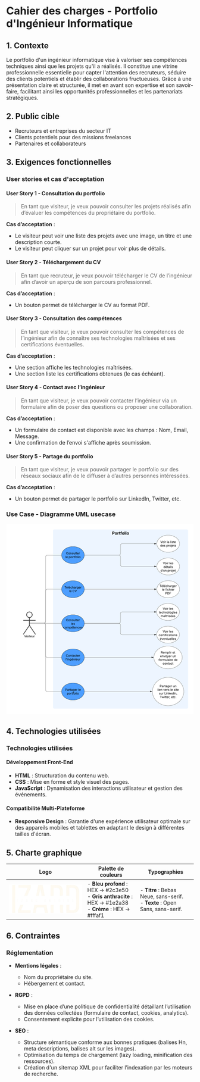 # Cahier des charges - Portfolio d'Ingénieur Informatique

## 1. Contexte
Le portfolio d'un ingénieur informatique vise à valoriser ses compétences techniques ainsi que les projets qu'il a réalisés. Il constitue une vitrine professionnelle essentielle pour capter l'attention des recruteurs, séduire des clients potentiels et établir des collaborations fructueuses. Grâce à une présentation claire et structurée, il met en avant son expertise et son savoir-faire, facilitant ainsi les opportunités professionnelles et les partenariats stratégiques.

## 2. Public cible
- Recruteurs et entreprises du secteur IT
- Clients potentiels pour des missions freelances
- Partenaires et collaborateurs

## 3. Exigences fonctionnelles

### User stories et cas d'acceptation

#### **User Story 1** - Consultation du portfolio
> En tant que visiteur, je veux pouvoir consulter les projets réalisés afin d’évaluer les compétences du propriétaire du portfolio.

**Cas d’acceptation** :
- Le visiteur peut voir une liste des projets avec une image, un titre et une description courte.
- Le visiteur peut cliquer sur un projet pour voir plus de détails.

#### **User Story 2** - Téléchargement du CV
> En tant que recruteur, je veux pouvoir télécharger le CV de l’ingénieur afin d’avoir un aperçu de son parcours professionnel.

**Cas d’acceptation** :
- Un bouton permet de télécharger le CV au format PDF.

#### **User Story 3** - Consultation des compétences
> En tant que visiteur, je veux pouvoir consulter les compétences de l’ingénieur afin de connaître ses technologies maîtrisées et ses certifications éventuelles.

**Cas d’acceptation** :
- Une section affiche les technologies maîtrisées.
- Une section liste les certifications obtenues (le cas échéant).

#### **User Story 4** - Contact avec l’ingénieur
> En tant que visiteur, je veux pouvoir contacter l’ingénieur via un formulaire afin de poser des questions ou proposer une collaboration.

**Cas d’acceptation** :
- Un formulaire de contact est disponible avec les champs : Nom, Email, Message.
- Une confirmation de l’envoi s'affiche après soumission.

#### **User Story 5** - Partage du portfolio
> En tant que visiteur, je veux pouvoir partager le portfolio sur des réseaux sociaux afin de le diffuser à d’autres personnes intéressées.

**Cas d’acceptation** :
- Un bouton permet de partager le portfolio sur LinkedIn, Twitter, etc.

### **Use Case** - Diagramme UML usecase

![Diagramme UML usecase](./assets/img/Use_Case_Diagram.png)

## 4. Technologies utilisées

### Technologies utilisées

#### Développement Front-End
- **HTML** : Structuration du contenu web.
- **CSS** : Mise en forme et style visuel des pages.
- **JavaScript** : Dynamisation des interactions utilisateur et gestion des événements.

#### Compatibilité Multi-Plateforme
- **Responsive Design** : Garantie d'une expérience utilisateur optimale sur des appareils mobiles et tablettes en adaptant le design à différentes tailles d'écran.

## 5. Charte graphique

| **Logo** | **Palette de couleurs** | **Typographies** |
|----------|-------------------------|------------------|
| ![Logo](./assets/img/Logo.png) | - **Bleu profond** : HEX -> #2c3e50 <br> - **Gris anthracite** : HEX -> #1e2a38 <br> - **Crème** : HEX -> #fffaf1 | - **Titre** : Bebas Neue, sans-serif.  <br> - **Texte** : Open Sans, sans-serif. |

## 6. Contraintes
### Réglementation
- **Mentions légales** :
  - Nom du propriétaire du site.
  - Hébergement et contact.
  
- **RGPD** :
  - Mise en place d’une politique de confidentialité détaillant l’utilisation des données collectées (formulaire de contact, cookies, analytics).
  - Consentement explicite pour l’utilisation des cookies.

- **SEO** :
  - Structure sémantique conforme aux bonnes pratiques (balises Hn, meta descriptions, balises alt sur les images).
  - Optimisation du temps de chargement (lazy loading, minification des ressources).
  - Création d'un sitemap XML pour faciliter l’indexation par les moteurs de recherche.